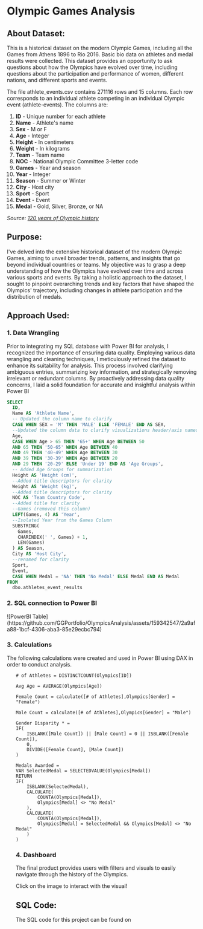 # Olympic Games Analysis
<h2>About Dataset:</h2>
<p>This is a historical dataset on the modern Olympic Games, including all the Games from Athens 1896 to Rio 2016. Basic bio data on athletes and medal results were collected.&nbsp;This dataset provides an opportunity to ask questions about how the Olympics have evolved over time, including questions about the participation and performance of women, different nations, and different sports and events.</p>
<p>The file athlete_events.csv contains 271116 rows and 15 columns. Each row corresponds to an individual athlete competing in an individual Olympic event (athlete-events). The columns are:</p>
<ol>
<li><strong>ID</strong>&nbsp;- Unique number for each athlete</li>
<li><strong>Name</strong>&nbsp;- Athlete's name</li>
<li><strong>Sex</strong>&nbsp;- M or F</li>
<li><strong>Age</strong>&nbsp;- Integer</li>
<li><strong>Height</strong>&nbsp;- In centimeters</li>
<li><strong>Weight</strong>&nbsp;- In kilograms</li>
<li><strong>Team</strong>&nbsp;- Team name</li>
<li><strong>NOC</strong>&nbsp;- National Olympic Committee 3-letter code</li>
<li><strong>Games</strong>&nbsp;- Year and season</li>
<li><strong>Year</strong>&nbsp;- Integer</li>
<li><strong>Season</strong>&nbsp;- Summer or Winter</li>
<li><strong>City</strong>&nbsp;- Host city</li>
<li><strong>Sport</strong>&nbsp;- Sport</li>
<li><strong>Event</strong>&nbsp;- Event</li>
<li><strong>Medal</strong>&nbsp;- Gold, Silver, Bronze, or NA</li>
</ol>
<p><em>Source: <a href="https://www.kaggle.com/datasets/heesoo37/120-years-of-olympic-history-athletes-and-results">120 years of Olympic history</a></em></p>
<h2 data-selectable-paragraph="">Purpose:</h2>
<p>I've delved into the extensive historical dataset of the modern Olympic Games, aiming to unveil broader trends, patterns, and insights that go beyond individual countries or teams. My objective was to grasp a deep understanding of how the Olympics have evolved over time and across various sports and events. By taking a holistic approach to the dataset, I sought to pinpoint overarching trends and key factors that have shaped the Olympics' trajectory, including changes in athlete participation and the distribution of medals.</p>
<h2 data-selectable-paragraph="">Approach Used:</h2>
<h3>1. Data Wrangling</h3>
Prior to integrating my SQL database with Power BI for analysis, I recognized the importance of ensuring data quality. Employing various data wrangling and cleaning techniques, I meticulously refined the dataset to enhance its suitability for analysis. This process involved clarifying ambiguous entries, summarizing key information, and strategically removing irrelevant or redundant columns. By proactively addressing data quality concerns, I laid a solid foundation for accurate and insightful analysis within Power BI

```SQL
SELECT 
  ID, 
  Name AS 'Athlete Name', 
  -- Updated the column name to clarify
  CASE WHEN SEX = 'M' THEN 'MALE' ELSE 'FEMALE' END AS SEX, 
  --Updated the column data to clarify visualizations header/axis names
  Age, 
  CASE WHEN Age > 65 THEN '65+' WHEN Age BETWEEN 50 
  AND 65 THEN '50-65' WHEN Age BETWEEN 40 
  AND 49 THEN '40-49' WHEN Age BETWEEN 30 
  AND 39 THEN '30-39' WHEN Age BETWEEN 20 
  AND 29 THEN '20-29' ELSE 'Under 19' END AS 'Age Groups', 
  -- Added Age Groups for summarization
  Height AS 'Height (cm)', 
  --Added title descriptors for clarity
  Weight AS 'Weight (kg)', 
  --Added title descriptors for clarity
  NOC AS 'Team Country Code', 
  --Added title for clarity 
  --Games (removed this column)
  LEFT(Games, 4) AS 'Year', 
  --Isolated Year from the Games Column
  SUBSTRING(
    Games, 
    CHARINDEX(' ', Games) + 1, 
    LEN(Games)
  ) AS Season, 
  City AS 'Host City', 
  --renamed for clarity
  Sport, 
  Event, 
  CASE WHEN Medal = 'NA' THEN 'No Medal' ELSE Medal END AS Medal 
FROM 
  dbo.athletes_event_results  
```



<h3>2. SQL connection to Power BI</h3>
![PowerBI Table](https://github.com/GGPortfolio/OlympicsAnalysis/assets/159342547/2a9afa88-1bcf-4306-aba3-85e29ecbc794)

<h3>3.&nbsp;Calculations&nbsp;</h3>
<p>The following calculations were created and used in Power BI using DAX in order to conduct analysis.&nbsp;</p>
<ul>
  
  ``` 
# of Athletes = DISTINCTCOUNT(Olympics[ID])
  ```
```
Avg Age = AVERAGE(Olympics[Age])
```
```
Female Count = calculate([# of Athletes],Olympics[Gender] = "Female")
```
```
Male Count = calculate([# of Athletes],Olympics[Gender] = "Male")
```
```
Gender Disparity * = 
IF(
    ISBLANK([Male Count]) || [Male Count] = 0 || ISBLANK([Female Count]),
    0,
    DIVIDE([Female Count], [Male Count])
)
```
```
Medals Awarded = 
VAR SelectedMedal = SELECTEDVALUE(Olympics[Medal])
RETURN
IF(
    ISBLANK(SelectedMedal),
    CALCULATE(
        COUNTA(Olympics[Medal]),
        Olympics[Medal] <> "No Medal"
    ),
    CALCULATE(
        COUNTA(Olympics[Medal]),
        Olympics[Medal] = SelectedMedal && Olympics[Medal] <> "No Medal"
    )
)
```

<h3>4.&nbsp;Dashboard&nbsp;</h3>
<p>The final product provides users with filters and visuals to easily navigate through the history of the Olympics.&nbsp;</p>
<p>Click on the image to interact with the visual!&nbsp;</p>
<h2>SQL Code:</h2>
<p>The SQL code for this project can be found on&nbsp;</p>
